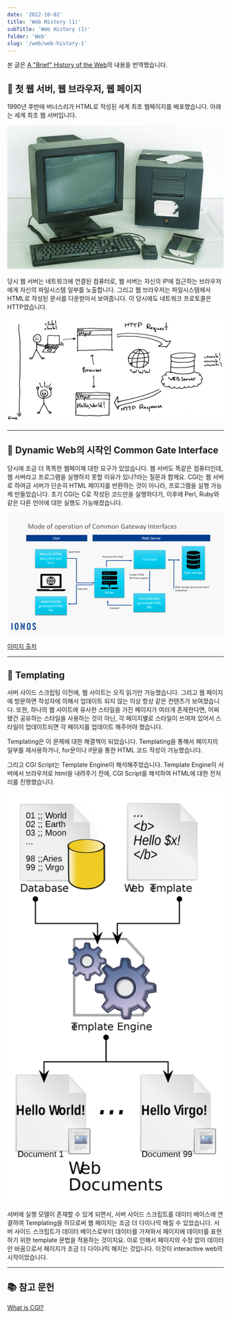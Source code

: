 ```yaml
---
date: '2022-10-02'
title: 'Web History (1)'
subTitle: 'Web History (1)'
folder: 'Web'
slug: '/web/web-history-1'
---
```


본 글은 [A "Brief" History of the Web](https://dev.to/snickdx/a-brief-history-of-the-web-9c3)의 내용을 번역했습니다.

## 📌 첫 웹 서버, 웹 브라우저, 웹 페이지

1990년 후반에 버너스리가 HTML로 작성된 세계 최초 웹페이지를 배포했습니다. 아래는 세계 최초 웹 서버입니다.

![](./computer.jpeg)

당시 웹 서버는 네트워크에 연결된 컴퓨터로, 웹 서버는 자신의 IP에 접근하는 브라우저에게 자신의 파일시스템 일부를 노출합니다. 그리고 웹 브라우저는 파일시스템에서 HTML로 작성된 문서를 다운받아서 보여줍니다. 이 당시에도 네트워크 프로토콜은 HTTP였습니다.

![](./initial-server.jpeg)

---

## 📌 Dynamic Web의 시작인 Common Gate Interface

당시에 조금 더 똑똑한 웹페이제 대한 요구가 있었습니다. 웹 서버도 똑같은 컴퓨터인데, 웹 서버라고 프로그램을 실행하지 못할 이유가 있나?라는 질문과 함께요. CGI는 웹 서버로 하여금 서버가 단순히 HTML 페이지를 반환하는 것이 아니라, 프로그램을 실행 가능케 만들었습니다. 초기 CGI는 C로 작성된 코드만을 실행하다가, 이후에 Perl, Ruby와 같은 다른 언어에 대한 실행도 가능해졌습니다.

![](./cgi-1.png)

[이미지 출처](https://www.ionos.co.uk/digitalguide/websites/web-development/what-is-a-cgi/)

---

## 📌 Templating

서버 사이드 스크립팅 이전에, 웹 사이트는 오직 읽기만 가능했습니다. 그리고 웹 페이지에 방문하면 작성자에 의해서 업데이트 되지 않는 이상 항상 같은 컨텐츠가 보여졌습니다. 또한, 하나의 웹 사이트에 유사한 스타일을 가진 페이지가 여러개 존재한다면, 어찌됐건 공유하는 스타일을 사용하는 것이 아닌, 각 페이지별로 스타일이 쓰여져 있어서 스타일이 업데이트되면 각 페이지를 업데이트 해주어야 했습니다.

Templating은 이 문제에 대한 해결책이 되었습니다. Templating을 통해서 페이지의 일부를 재사용하거나, for문이나 if문을 통한 HTML 코드 작성이 가능했습니다.

그리고 CGI Script는 Template Engine이 해석해주었습니다. Template Engine이 서버에서 브라우저로 html을 내려주기 전에, CGI Script를 해석하여 HTML에 대한 전처리를 진행했습니다.

![](./cgi-3.png)

서버에 실행 모델이 존재할 수 있게 되면서, 서버 사이드 스크립트를 데이터 베이스에 연결하여 Templating을 하므로써 웹 페이지는 조금 더 다이나믹 해질 수 있었습니다. 서버 사이드 스크립트가 데이터 베이스로부터 데이터를 가져와서 페이지에 데이터를 표현하기 위한 template 문법을 적용하는 것이지요. 이로 인해서 페이지의 수정 없이 데이터만 바꿈으로서 페이지가 조금 더 다이나믹 해지는 것입니다. 이것이 interactive web의 시작이었습니다.

---

## 📚 참고 문헌

[What is CGI?](https://www.ionos.co.uk/digitalguide/websites/web-development/what-is-a-cgi/)

